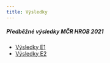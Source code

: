 ```yaml
---
title: Výsledky
---
```


##### Předběžné výsledky MČR HROB 2021
* [Výsledky E1](/files/e1vse.html)
* [Výsledky E2](/files/e2vse.html)

